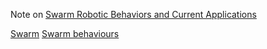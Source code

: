 Note on [Swarm Robotic Behaviors and Current Applications](Papers/Swarm%20Robotic%20Behaviors%20and%20Current%20Applications.pdf)

[Swarm](Notes/Swarm.md)
[Swarm behaviours](Notes/Swarm%20behaviours.md)
